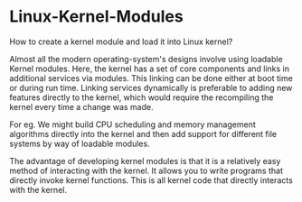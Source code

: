 # Linux-Kernel-Modules
How to create a kernel module and load it into Linux kernel?

Almost all the modern operating-system's designs involve using loadable Kernel modules. Here, the kernel has a set of core components and links in additional services via modules. This linking can be done either at boot time or during run time. Linking services dynamically is preferable to adding new features directly to the kernel, which would require the recompiling the kernel every time a change was made.

For eg. We might build CPU scheduling and memory management algorithms directly into the kernel and then add support for different file systems by way of loadable modules.

The advantage of developing kernel modules is that it is a relatively easy method of interacting with the kernel. It allows you to write programs that directly invoke 
kernel functions. This is all kernel code that directly interacts with the kernel.
